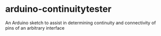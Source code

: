 # arduino-continuitytester
An Arduino sketch to assist in determining continuity and connectivity of pins of an arbitrary interface
